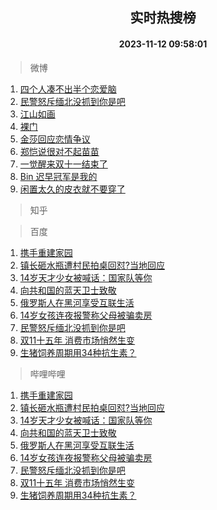 <div align="center"><h2>实时热搜榜</h2><h4>2023-11-12 09:58:01</h4></div>

> 微博  

1. [四个人凑不出半个恋爱脑](https://s.weibo.com/weibo?q=%E5%9B%9B%E4%B8%AA%E4%BA%BA%E5%87%91%E4%B8%8D%E5%87%BA%E5%8D%8A%E4%B8%AA%E6%81%8B%E7%88%B1%E8%84%91&t=31&band_rank=1&Refer=top)<br />
2. [民警怒斥缅北没抓到你是吧](https://s.weibo.com/weibo?q=%23%E6%B0%91%E8%AD%A6%E6%80%92%E6%96%A5%E7%BC%85%E5%8C%97%E6%B2%A1%E6%8A%93%E5%88%B0%E4%BD%A0%E6%98%AF%E5%90%A7%23&t=31&band_rank=2&Refer=top)<br />
3. [江山如画](https://s.weibo.com/weibo?q=%23%E6%B1%9F%E5%B1%B1%E5%A6%82%E7%94%BB%23&t=31&band_rank=3&Refer=top)<br />
4. [裸门](https://s.weibo.com/weibo?q=%E8%A3%B8%E9%97%A8&t=31&band_rank=4&Refer=top)<br />
5. [金莎回应恋情争议](https://s.weibo.com/weibo?q=%23%E9%87%91%E8%8E%8E%E5%9B%9E%E5%BA%94%E6%81%8B%E6%83%85%E4%BA%89%E8%AE%AE%23&t=31&band_rank=5&Refer=top)<br />
6. [郑恺说很对不起苗苗](https://s.weibo.com/weibo?q=%23%E9%83%91%E6%81%BA%E8%AF%B4%E5%BE%88%E5%AF%B9%E4%B8%8D%E8%B5%B7%E8%8B%97%E8%8B%97%23&t=31&band_rank=6&Refer=top)<br />
7. [一觉醒来双十一结束了](https://s.weibo.com/weibo?q=%E4%B8%80%E8%A7%89%E9%86%92%E6%9D%A5%E5%8F%8C%E5%8D%81%E4%B8%80%E7%BB%93%E6%9D%9F%E4%BA%86&t=31&band_rank=7&Refer=top)<br />
8. [Bin 迟早冠军是我的](https://s.weibo.com/weibo?q=Bin%20%E8%BF%9F%E6%97%A9%E5%86%A0%E5%86%9B%E6%98%AF%E6%88%91%E7%9A%84&t=31&band_rank=8&Refer=top)<br />
9. [闲置太久的皮衣就不要穿了](https://s.weibo.com/weibo?q=%23%E9%97%B2%E7%BD%AE%E5%A4%AA%E4%B9%85%E7%9A%84%E7%9A%AE%E8%A1%A3%E5%B0%B1%E4%B8%8D%E8%A6%81%E7%A9%BF%E4%BA%86%23&t=31&band_rank=9&Refer=top)<br />

> 知乎  


> 百度  

1. [携手重建家园](https://www.baidu.com/s?wd=%E6%90%BA%E6%89%8B%E9%87%8D%E5%BB%BA%E5%AE%B6%E5%9B%AD&sa=fyb_news&rsv_dl=fyb_news)<br />
2. [镇长砸水瓶遭村民拍桌回怼?当地回应](https://www.baidu.com/s?wd=%E9%95%87%E9%95%BF%E7%A0%B8%E6%B0%B4%E7%93%B6%E9%81%AD%E6%9D%91%E6%B0%91%E6%8B%8D%E6%A1%8C%E5%9B%9E%E6%80%BC%3F%E5%BD%93%E5%9C%B0%E5%9B%9E%E5%BA%94&sa=fyb_news&rsv_dl=fyb_news)<br />
3. [14岁天才少女被喊话：国家队等你](https://www.baidu.com/s?wd=14%E5%B2%81%E5%A4%A9%E6%89%8D%E5%B0%91%E5%A5%B3%E8%A2%AB%E5%96%8A%E8%AF%9D%EF%BC%9A%E5%9B%BD%E5%AE%B6%E9%98%9F%E7%AD%89%E4%BD%A0&sa=fyb_news&rsv_dl=fyb_news)<br />
4. [向共和国的蓝天卫士致敬](https://www.baidu.com/s?wd=%E5%90%91%E5%85%B1%E5%92%8C%E5%9B%BD%E7%9A%84%E8%93%9D%E5%A4%A9%E5%8D%AB%E5%A3%AB%E8%87%B4%E6%95%AC&sa=fyb_news&rsv_dl=fyb_news)<br />
5. [俄罗斯人在黑河享受互联生活](https://www.baidu.com/s?wd=%E4%BF%84%E7%BD%97%E6%96%AF%E4%BA%BA%E5%9C%A8%E9%BB%91%E6%B2%B3%E4%BA%AB%E5%8F%97%E4%BA%92%E8%81%94%E7%94%9F%E6%B4%BB&sa=fyb_news&rsv_dl=fyb_news)<br />
6. [14岁女孩连夜报警称父母被骗卖房](https://www.baidu.com/s?wd=14%E5%B2%81%E5%A5%B3%E5%AD%A9%E8%BF%9E%E5%A4%9C%E6%8A%A5%E8%AD%A6%E7%A7%B0%E7%88%B6%E6%AF%8D%E8%A2%AB%E9%AA%97%E5%8D%96%E6%88%BF&sa=fyb_news&rsv_dl=fyb_news)<br />
7. [民警怒斥缅北没抓到你是吧](https://www.baidu.com/s?wd=%E6%B0%91%E8%AD%A6%E6%80%92%E6%96%A5%E7%BC%85%E5%8C%97%E6%B2%A1%E6%8A%93%E5%88%B0%E4%BD%A0%E6%98%AF%E5%90%A7&sa=fyb_news&rsv_dl=fyb_news)<br />
8. [双11十五年 消费市场悄然生变](https://www.baidu.com/s?wd=%E5%8F%8C11%E5%8D%81%E4%BA%94%E5%B9%B4+%E6%B6%88%E8%B4%B9%E5%B8%82%E5%9C%BA%E6%82%84%E7%84%B6%E7%94%9F%E5%8F%98&sa=fyb_news&rsv_dl=fyb_news)<br />
9. [生猪饲养周期用34种抗生素？](https://www.baidu.com/s?wd=%E7%94%9F%E7%8C%AA%E9%A5%B2%E5%85%BB%E5%91%A8%E6%9C%9F%E7%94%A834%E7%A7%8D%E6%8A%97%E7%94%9F%E7%B4%A0%EF%BC%9F&sa=fyb_news&rsv_dl=fyb_news)<br />

> 哔哩哔哩  

1. [携手重建家园](https://www.baidu.com/s?wd=%E6%90%BA%E6%89%8B%E9%87%8D%E5%BB%BA%E5%AE%B6%E5%9B%AD&sa=fyb_news&rsv_dl=fyb_news)<br />
2. [镇长砸水瓶遭村民拍桌回怼?当地回应](https://www.baidu.com/s?wd=%E9%95%87%E9%95%BF%E7%A0%B8%E6%B0%B4%E7%93%B6%E9%81%AD%E6%9D%91%E6%B0%91%E6%8B%8D%E6%A1%8C%E5%9B%9E%E6%80%BC%3F%E5%BD%93%E5%9C%B0%E5%9B%9E%E5%BA%94&sa=fyb_news&rsv_dl=fyb_news)<br />
3. [14岁天才少女被喊话：国家队等你](https://www.baidu.com/s?wd=14%E5%B2%81%E5%A4%A9%E6%89%8D%E5%B0%91%E5%A5%B3%E8%A2%AB%E5%96%8A%E8%AF%9D%EF%BC%9A%E5%9B%BD%E5%AE%B6%E9%98%9F%E7%AD%89%E4%BD%A0&sa=fyb_news&rsv_dl=fyb_news)<br />
4. [向共和国的蓝天卫士致敬](https://www.baidu.com/s?wd=%E5%90%91%E5%85%B1%E5%92%8C%E5%9B%BD%E7%9A%84%E8%93%9D%E5%A4%A9%E5%8D%AB%E5%A3%AB%E8%87%B4%E6%95%AC&sa=fyb_news&rsv_dl=fyb_news)<br />
5. [俄罗斯人在黑河享受互联生活](https://www.baidu.com/s?wd=%E4%BF%84%E7%BD%97%E6%96%AF%E4%BA%BA%E5%9C%A8%E9%BB%91%E6%B2%B3%E4%BA%AB%E5%8F%97%E4%BA%92%E8%81%94%E7%94%9F%E6%B4%BB&sa=fyb_news&rsv_dl=fyb_news)<br />
6. [14岁女孩连夜报警称父母被骗卖房](https://www.baidu.com/s?wd=14%E5%B2%81%E5%A5%B3%E5%AD%A9%E8%BF%9E%E5%A4%9C%E6%8A%A5%E8%AD%A6%E7%A7%B0%E7%88%B6%E6%AF%8D%E8%A2%AB%E9%AA%97%E5%8D%96%E6%88%BF&sa=fyb_news&rsv_dl=fyb_news)<br />
7. [民警怒斥缅北没抓到你是吧](https://www.baidu.com/s?wd=%E6%B0%91%E8%AD%A6%E6%80%92%E6%96%A5%E7%BC%85%E5%8C%97%E6%B2%A1%E6%8A%93%E5%88%B0%E4%BD%A0%E6%98%AF%E5%90%A7&sa=fyb_news&rsv_dl=fyb_news)<br />
8. [双11十五年 消费市场悄然生变](https://www.baidu.com/s?wd=%E5%8F%8C11%E5%8D%81%E4%BA%94%E5%B9%B4+%E6%B6%88%E8%B4%B9%E5%B8%82%E5%9C%BA%E6%82%84%E7%84%B6%E7%94%9F%E5%8F%98&sa=fyb_news&rsv_dl=fyb_news)<br />
9. [生猪饲养周期用34种抗生素？](https://www.baidu.com/s?wd=%E7%94%9F%E7%8C%AA%E9%A5%B2%E5%85%BB%E5%91%A8%E6%9C%9F%E7%94%A834%E7%A7%8D%E6%8A%97%E7%94%9F%E7%B4%A0%EF%BC%9F&sa=fyb_news&rsv_dl=fyb_news)<br />
